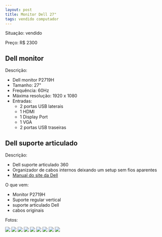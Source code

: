 ```yaml
---
layout: post
title: Monitor Dell 27"
tags: vendido computador
---
```

Situação: vendido

Preço: R$ 2300

## Dell monitor

Descrição:
- Dell monitor P2719H
- Tamanho: 27"
- Frequência: 60Hz
- Máxima resolução: 1920 x 1080
- Entradas:
  - 2 portas USB laterais
  - 1 HDMI
  - 1 Display Port
  - 1 VGA
  - 2 portas USB traseiras

## Dell suporte articulado

Descrição:
- Dell suporte articulado 360
- Organizador de cabos internos deixando um setup sem fios aparentes
- <a target="_blank" href="https://downloads.dell.com/manuals/all-products/esuprt_electronics_accessories/esuprt_electronics_accessories_monitor/esuprt_monitor_p_series/dell-p2719h-monitor_user%27s-guide_pt-br.pdf">Manual do site da Dell</a>

O que vem:
- Monitor P2719H
- Suporte regular vertical
- suporte articulado Dell
- cabos originais

Fotos:

![](/assets/dell01.jpg)
![](/assets/dell02.jpg)
![](/assets/dell03.jpg)
![](/assets/dell04.jpg)
![](/assets/dell05.jpg)
![](/assets/dell06.jpg)
![](/assets/dell07.jpg)
![](/assets/dell08.jpg)
![](/assets/dell09.jpg)

